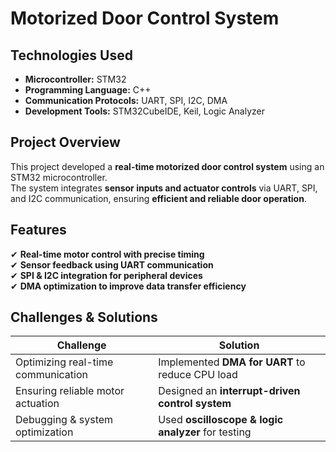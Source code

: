 # Motorized Door Control System  

## Technologies Used  
- **Microcontroller:** STM32  
- **Programming Language:** C++  
- **Communication Protocols:** UART, SPI, I2C, DMA  
- **Development Tools:** STM32CubeIDE, Keil, Logic Analyzer  

## Project Overview  
This project developed a **real-time motorized door control system** using an STM32 microcontroller.  
The system integrates **sensor inputs and actuator controls** via UART, SPI, and I2C communication, ensuring **efficient and reliable door operation**.  

## Features  
✔ **Real-time motor control with precise timing**  
✔ **Sensor feedback using UART communication**  
✔ **SPI & I2C integration for peripheral devices**  
✔ **DMA optimization to improve data transfer efficiency**  

## Challenges & Solutions  
| Challenge | Solution |
|-----------|----------|
| Optimizing real-time communication | Implemented **DMA for UART** to reduce CPU load |
| Ensuring reliable motor actuation | Designed an **interrupt-driven control system** |
| Debugging & system optimization | Used **oscilloscope & logic analyzer** for testing |



